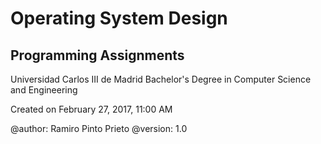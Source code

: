 # Operating System Design

## Programming Assignments

Universidad Carlos III de Madrid
Bachelor's Degree in Computer Science and Engineering

Created on February 27, 2017, 11:00 AM

@author: Ramiro Pinto Prieto
@version: 1.0
